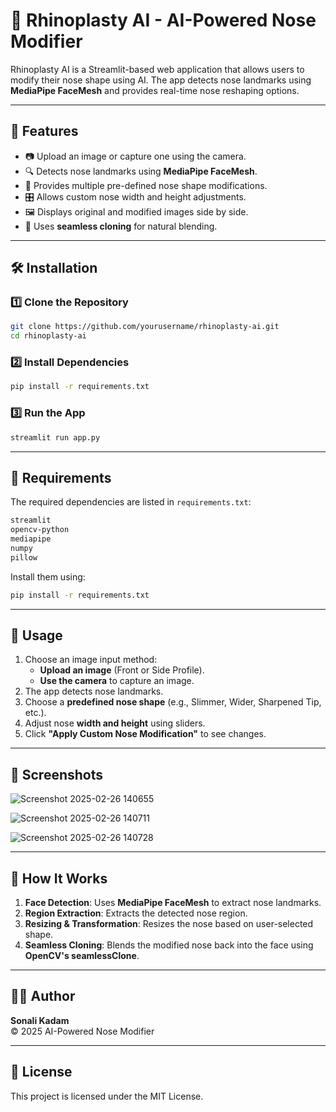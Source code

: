 
# 👃 Rhinoplasty AI - AI-Powered Nose Modifier

Rhinoplasty AI is a Streamlit-based web application that allows users to modify their nose shape using AI. The app detects nose landmarks using **MediaPipe FaceMesh** and provides real-time nose reshaping options.

---

## 🚀 Features

- 📷 Upload an image or capture one using the camera.
- 🔍 Detects nose landmarks using **MediaPipe FaceMesh**.
- 🎨 Provides multiple pre-defined nose shape modifications.
- 🎛️ Allows custom nose width and height adjustments.
- 🖼️ Displays original and modified images side by side.
- 🌟 Uses **seamless cloning** for natural blending.

---

## 🛠️ Installation

### 1️⃣ Clone the Repository  
```bash
git clone https://github.com/yourusername/rhinoplasty-ai.git
cd rhinoplasty-ai
```

### 2️⃣ Install Dependencies  
```bash
pip install -r requirements.txt
```

### 3️⃣ Run the App  
```bash
streamlit run app.py
```

---

## 📜 Requirements  

The required dependencies are listed in `requirements.txt`:

```txt
streamlit
opencv-python
mediapipe
numpy
pillow
```

Install them using:  
```bash
pip install -r requirements.txt
```

---

## 🎨 Usage

1. Choose an image input method:
   - **Upload an image** (Front or Side Profile).
   - **Use the camera** to capture an image.
2. The app detects nose landmarks.
3. Choose a **predefined nose shape** (e.g., Slimmer, Wider, Sharpened Tip, etc.).
4. Adjust nose **width and height** using sliders.
5. Click **"Apply Custom Nose Modification"** to see changes.

---

## 📸 Screenshots


![Screenshot 2025-02-26 140655](https://github.com/user-attachments/assets/40b208b5-f645-4830-908b-1a831b78ccd7)

![Screenshot 2025-02-26 140711](https://github.com/user-attachments/assets/890c1cae-90bc-41c1-b5f9-ebb8deba17b7)

![Screenshot 2025-02-26 140728](https://github.com/user-attachments/assets/2ae97111-ab29-46e2-ab86-81a6e5c4ceb7)



---

## 🤖 How It Works

1. **Face Detection**: Uses **MediaPipe FaceMesh** to extract nose landmarks.
2. **Region Extraction**: Extracts the detected nose region.
3. **Resizing & Transformation**: Resizes the nose based on user-selected shape.
4. **Seamless Cloning**: Blends the modified nose back into the face using **OpenCV's seamlessClone**.

---


## 👨‍💻 Author  

**Sonali Kadam**  
© 2025 AI-Powered Nose Modifier

---

## 📜 License  

This project is licensed under the MIT License.

